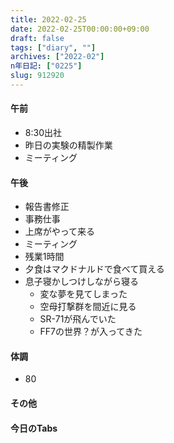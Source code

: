 ```yaml
---
title: 2022-02-25
date: 2022-02-25T00:00:00+09:00
draft: false
tags: ["diary", ""]
archives: ["2022-02"]
n年日記: ["0225"]
slug: 912920
---
```

#### 午前
- 8:30出社
- 昨日の実験の精製作業
- ミーティング
#### 午後
- 報告書修正
- 事務仕事
- 上席がやって来る
- ミーティング
- 残業1時間
- 夕食はマクドナルドで食べて買える
- 息子寝かしつけしながら寝る
  - 変な夢を見てしまった
  - 空母打撃群を間近に見る
  - SR-71が飛んでいた
  - FF7の世界？が入ってきた
#### 体調
- 80
#### その他
#### 今日のTabs
